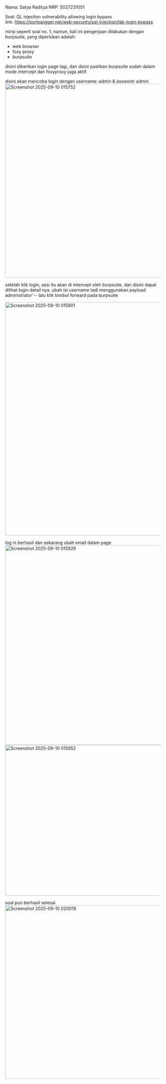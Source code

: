 Nama: Satya Raditya 
NRP: 5027231051

Soal: QL injection vulnerability allowing login bypass <br>
link: https://portswigger.net/web-security/sql-injection/lab-login-bypass

mirip seperti soal no. 1, namun, kali ini pengerjaan dilakukan dengan burpsuite, yang diperlukan adalah:
- web browser
- foxy proxy
- burpsuite

disini diberikan login page lagi, dan disini pastikan burpsuite sudah dalam mode intercept dan foxyproxy juga aktif.

disini akan mencoba login dengan username: admin & assword: admin 
<img width="1888" height="628" alt="Screenshot 2025-09-10 015752" src="https://github.com/user-attachments/assets/796c345c-dc74-40d6-b687-95d6cb671832" />

setelah klik login, sesi itu akan di intercept oleh burpsuite, dan disini dapat dilihat login detail nya. ubah isi username tadi menggunakan payload administrator'-- lalu klik tombol forward pada burpsuite

<img width="1359" height="756" alt="Screenshot 2025-09-10 015901" src="https://github.com/user-attachments/assets/77dcebfd-d640-4276-8821-296660fd8240" />

log in berhasil dan sekarang ubah email dalam page 
<img width="912" height="647" alt="Screenshot 2025-09-10 015929" src="https://github.com/user-attachments/assets/3e425ad0-4df1-4d7a-a2fe-467b503445e0" />
<img width="929" height="488" alt="Screenshot 2025-09-10 015952" src="https://github.com/user-attachments/assets/c1a86633-2584-4f62-a240-164d91d2da85" />


soal pun berhasil selesai 
<img width="931" height="562" alt="Screenshot 2025-09-10 020019" src="https://github.com/user-attachments/assets/8ae1ddea-1ccd-4e54-8683-b9e42c5927e6" />









